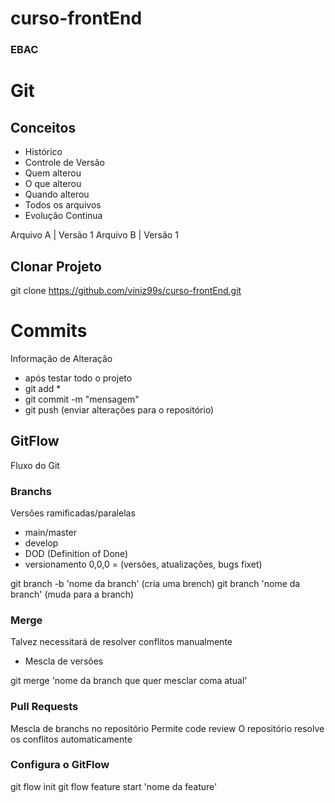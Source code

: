 # curso-frontEnd
### EBAC
# Git
## Conceitos
 - Histórico
 - Controle de Versão
 - Quem alterou
 - O que alterou
 - Quando alterou
 - Todos os arquivos
 - Evolução Continua

 Arquivo A | Versão 1
 Arquivo B | Versão 1

 ## Clonar Projeto
 git clone https://github.com/viniz99s/curso-frontEnd.git
 # Commits
 Informação de Alteração
 - após testar todo o projeto
 - git add *
 - git commit -m "mensagem"
 - git push (enviar alterações para o repositório)

 ## GitFlow
 Fluxo do Git

 ### Branchs
 Versões ramificadas/paralelas

 - main/master
 - develop
 - DOD (Definition of Done)
 - versionamento 0,0,0 = (versões, atualizações, bugs fixet)

git branch -b 'nome da branch' (cria uma brench)
git branch 'nome da branch' (muda para a branch)

 ### Merge
 Talvez necessitará de resolver conflitos manualmente
 - Mescla de versões

 git merge 'nome da branch que quer mesclar coma atual'

 ### Pull Requests
 Mescla de branchs no repositório
 Permite code review
 O repositório resolve os conflitos automaticamente

 ### Configura o GitFlow
 git flow init
 git flow feature start 'nome da feature'
